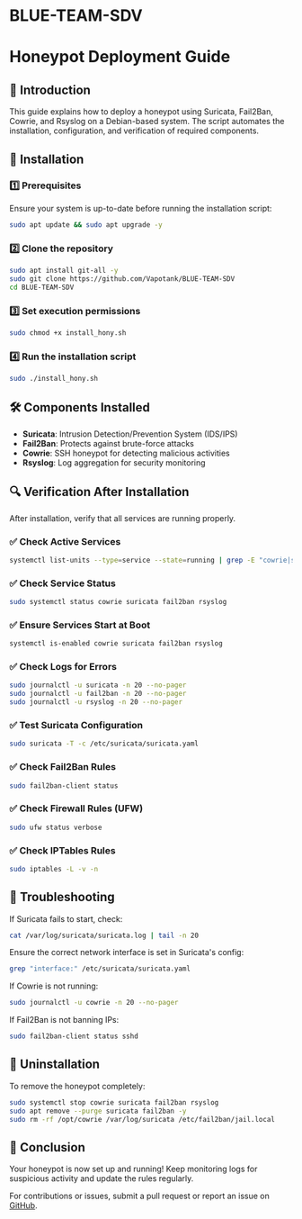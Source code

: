 # BLUE-TEAM-SDV
 # Honeypot Deployment Guide

## 📌 Introduction
This guide explains how to deploy a honeypot using Suricata, Fail2Ban, Cowrie, and Rsyslog on a Debian-based system. The script automates the installation, configuration, and verification of required components.

## 🚀 Installation

### 1️⃣ Prerequisites
Ensure your system is up-to-date before running the installation script:
```bash
sudo apt update && sudo apt upgrade -y
```

### 2️⃣ Clone the repository
```bash
sudo apt install git-all -y
sudo git clone https://github.com/Vapotank/BLUE-TEAM-SDV
cd BLUE-TEAM-SDV
```

### 3️⃣ Set execution permissions
```bash
sudo chmod +x install_hony.sh
```

### 4️⃣ Run the installation script
```bash
sudo ./install_hony.sh
```

## 🛠️ Components Installed
- **Suricata**: Intrusion Detection/Prevention System (IDS/IPS)
- **Fail2Ban**: Protects against brute-force attacks
- **Cowrie**: SSH honeypot for detecting malicious activities
- **Rsyslog**: Log aggregation for security monitoring

## 🔍 Verification After Installation

After installation, verify that all services are running properly.

### ✅ Check Active Services
```bash
systemctl list-units --type=service --state=running | grep -E "cowrie|suricata|fail2ban|rsyslog"
```

### ✅ Check Service Status
```bash
sudo systemctl status cowrie suricata fail2ban rsyslog
```

### ✅ Ensure Services Start at Boot
```bash
systemctl is-enabled cowrie suricata fail2ban rsyslog
```

### ✅ Check Logs for Errors
```bash
sudo journalctl -u suricata -n 20 --no-pager
sudo journalctl -u fail2ban -n 20 --no-pager
sudo journalctl -u rsyslog -n 20 --no-pager
```

### ✅ Test Suricata Configuration
```bash
sudo suricata -T -c /etc/suricata/suricata.yaml
```

### ✅ Check Fail2Ban Rules
```bash
sudo fail2ban-client status
```

### ✅ Check Firewall Rules (UFW)
```bash
sudo ufw status verbose
```

### ✅ Check IPTables Rules
```bash
sudo iptables -L -v -n
```

## 🛑 Troubleshooting

If Suricata fails to start, check:
```bash
cat /var/log/suricata/suricata.log | tail -n 20
```

Ensure the correct network interface is set in Suricata's config:
```bash
grep "interface:" /etc/suricata/suricata.yaml
```

If Cowrie is not running:
```bash
sudo journalctl -u cowrie -n 20 --no-pager
```

If Fail2Ban is not banning IPs:
```bash
sudo fail2ban-client status sshd
```

## 🔄 Uninstallation
To remove the honeypot completely:
```bash
sudo systemctl stop cowrie suricata fail2ban rsyslog
sudo apt remove --purge suricata fail2ban -y
sudo rm -rf /opt/cowrie /var/log/suricata /etc/fail2ban/jail.local
```

## 🎯 Conclusion
Your honeypot is now set up and running! Keep monitoring logs for suspicious activity and update the rules regularly.

For contributions or issues, submit a pull request or report an issue on [GitHub](https://github.com/your-repo/honeypot-deploy).


  